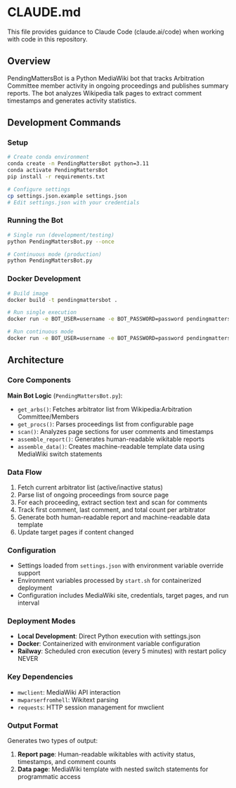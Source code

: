 # CLAUDE.md

This file provides guidance to Claude Code (claude.ai/code) when working with code in this repository.

## Overview

PendingMattersBot is a Python MediaWiki bot that tracks Arbitration Committee member activity in ongoing proceedings and publishes summary reports. The bot analyzes Wikipedia talk pages to extract comment timestamps and generates activity statistics.

## Development Commands

### Setup
```bash
# Create conda environment
conda create -n PendingMattersBot python=3.11
conda activate PendingMattersBot
pip install -r requirements.txt

# Configure settings
cp settings.json.example settings.json
# Edit settings.json with your credentials
```

### Running the Bot
```bash
# Single run (development/testing)
python PendingMattersBot.py --once

# Continuous mode (production)
python PendingMattersBot.py
```

### Docker Development
```bash
# Build image
docker build -t pendingmattersbot .

# Run single execution
docker run -e BOT_USER=username -e BOT_PASSWORD=password pendingmattersbot

# Run continuous mode
docker run -e BOT_USER=username -e BOT_PASSWORD=password pendingmattersbot ""
```

## Architecture

### Core Components

**Main Bot Logic** (`PendingMattersBot.py`):
- `get_arbs()`: Fetches arbitrator list from Wikipedia:Arbitration Committee/Members
- `get_procs()`: Parses proceedings list from configurable page
- `scan()`: Analyzes page sections for user comments and timestamps
- `assemble_report()`: Generates human-readable wikitable reports
- `assemble_data()`: Creates machine-readable template data using MediaWiki switch statements

### Data Flow
1. Fetch current arbitrator list (active/inactive status)
2. Parse list of ongoing proceedings from source page
3. For each proceeding, extract section text and scan for comments
4. Track first comment, last comment, and total count per arbitrator
5. Generate both human-readable report and machine-readable data template
6. Update target pages if content changed

### Configuration
- Settings loaded from `settings.json` with environment variable override support
- Environment variables processed by `start.sh` for containerized deployment
- Configuration includes MediaWiki site, credentials, target pages, and run interval

### Deployment Modes
- **Local Development**: Direct Python execution with settings.json
- **Docker**: Containerized with environment variable configuration
- **Railway**: Scheduled cron execution (every 5 minutes) with restart policy NEVER

### Key Dependencies
- `mwclient`: MediaWiki API interaction
- `mwparserfromhell`: Wikitext parsing
- `requests`: HTTP session management for mwclient

### Output Format
Generates two types of output:
1. **Report page**: Human-readable wikitables with activity status, timestamps, and comment counts
2. **Data page**: MediaWiki template with nested switch statements for programmatic access